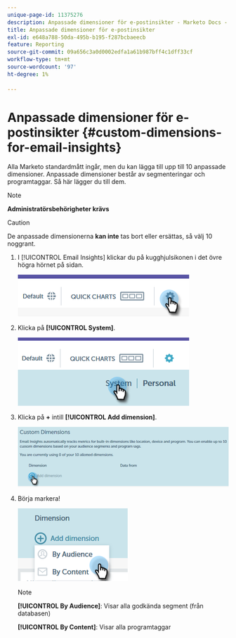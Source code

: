 ```yaml
---
unique-page-id: 11375276
description: Anpassade dimensioner för e-postinsikter - Marketo Docs - produktdokumentation
title: Anpassade dimensioner för e-postinsikter
exl-id: e648a788-50da-495b-b195-f287bcbaeecb
feature: Reporting
source-git-commit: 09a656c3a0d0002edfa1a61b987bff4c1dff33cf
workflow-type: tm+mt
source-wordcount: '97'
ht-degree: 1%

---
```


# Anpassade dimensioner för e-postinsikter {#custom-dimensions-for-email-insights}

Alla Marketo standardmått ingår, men du kan lägga till upp till 10 anpassade dimensioner. Anpassade dimensioner består av segmenteringar och programtaggar. Så här lägger du till dem.

>[!NOTE]
>
>**Administratörsbehörigheter krävs**

>[!CAUTION]
>
>De anpassade dimensionerna **kan inte** tas bort eller ersättas, så välj 10 noggrant.

1. I [!UICONTROL Email Insights] klickar du på kugghjulsikonen i det övre högra hörnet på sidan.

   ![](assets/cd1.png)

1. Klicka på **[!UICONTROL System]**.

   ![](assets/cd2.png)

1. Klicka på **+** intill **[!UICONTROL Add dimension]**.

   ![](assets/cd3.png)

1. Börja markera!

   ![](assets/cd4.png)

   >[!NOTE]
   >
   >**[!UICONTROL By Audience]**: Visar alla godkända segment (från databasen)
   >
   >**[!UICONTROL By Content]**: Visar alla programtaggar

